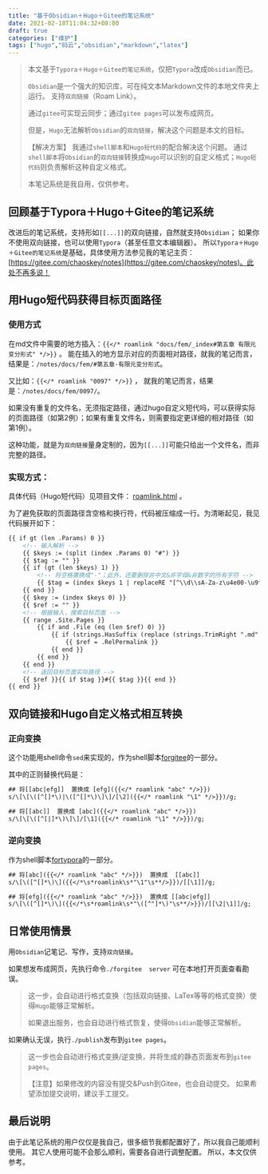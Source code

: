 ```yaml
---
title: "基于Obsidian＋Hugo＋Gitee的笔记系统"
date: 2021-02-18T11:04:32+08:00
draft: true
categories: ["维护"]
tags: ["hugo","码云","obsidian","markdown","latex"]
---
```


> 本文基于`Typora＋Hugo＋Gitee的笔记系统`，仅把`Typora`改成`Obsidian`而已。
> 
> `Obsidian`是一个强大的知识库，可在纯文本Markdown文件的本地文件夹上运行。 支持`双向链接`（Roam Link）。
> 
> 通过`gitee`可实现云同步；通过`gitee pages`可以发布成网页。
> 
> 但是，`Hugo`无法解析`Obsidian`的`双向链接`，解决这个问题是本文的目标。
> 
>
> 【解决方案】 我通过`shell脚本`和`Hugo短代码`的配合解决这个问题。 通过`shell脚本`将`Obsidian`的`双向链接`转换成`Hugo`可以识别的自定义格式；`Hugo短代码`则负责解析这种自定义格式。
>
>
> 本笔记系统是我自用，仅供参考。

## 回顾基于Typora＋Hugo＋Gitee的笔记系统

改进后的笔记系统，支持形如```[[...]]```的双向链接，自然就支持`Obsidian`； 如果你不使用双向链接，也可以使用`Typora`（甚至任意文本编辑器）。 所以`Typora＋Hugo＋Gitee的笔记系统`是基础，具体使用方法参见我的笔记主页：[https://gitee.com/chaoskey/notes](https://gitee.com/chaoskey/notes)。此处不再多说！

## 用Hugo短代码获得目标页面路径

### 使用方式

在md文件中需要的地方插入：```{{</* roamlink "docs/fem/_index#第五章 有限元变分形式" */>}}```  。   能在插入的地方显示对应的页面相对路径，就我的笔记而言，结果是：`/notes/docs/fem/#第五章-有限元变分形式`。

又比如：```{{</* roamlink "0097" */>}}``` ， 就我的笔记而言，结果是：`/notes/docs/fem/0097/`。

如果没有重复的文件名，无须指定路径，通过hugo自定义短代吗，可以获得实际的页面路径（如第2例）；如果有重复文件名，则需要指定更详细的相对路径（如第1例）。

这种功能，就是为`双向链接`量身定制的，因为```[[...]]```可能只给出一个文件名，而非完整的路径。

### 实现方式：

具体代码（Hugo短代码）见项目文件： [roamlink.html](https://gitee.com/chaoskey/notes/raw/master/themes/book/layouts/shortcodes/roamlink.html) 。

为了避免获取的页面路径含空格和换行符，代码被压缩成一行。为清晰起见，我见代码展开如下：

```html
{{ if gt (len .Params) 0 }}
    <!-- 输入解析 -->
    {{ $keys := (split (index .Params 0) "#") }}
    {{ $tag := "" }}
    {{ if (gt (len $keys) 1) }}
        <!-- 将空格置换成"-"；此外，还要删除非中文&非字母&非数字的所有字符 -->
        {{ $tag = (index $keys 1 | replaceRE "[^\\d\\sA-Za-z\u4e00-\u9fa5]" "" | replaceRE "\\s" "-" | lower) }}
    {{ end }}
    {{ $key := (index $keys 0) }}
    {{ $ref := "" }}
	<!-- 根据输入，搜索目标页面 -->
    {{ range .Site.Pages }}
        {{ if and .File (eq (len $ref) 0) }}
            {{ if (strings.HasSuffix (replace (strings.TrimRight ".md" .File.Path) "\\" "/") $key) }}
                {{ $ref = .RelPermalink }}
            {{ end }}
        {{ end }}
    {{ end }}
	<!-- 返回目标页面实际路径 -->
	{{ $ref }}{{ if $tag }}#{{ $tag }}{{ end }}
{{ end }}
```

## 双向链接和Hugo自定义格式相互转换

### 正向变换

这个功能用shell命令`sed`来实现的，作为shell脚本[forgitee](https://gitee.com/chaoskey/notes/raw/master/forgitee)的一部分。

其中的正则替换代码是：

```txt
## 将[[abc|efg]]  置换成 [efg]({{</* roamlink "abc" */>}})
s/\[\[\([^[]*\)|\([^[]*\)\]\]/[\2]({{</* roamlink "\1" */>}})/g; 

## 将[[abc]]  置换成 [abc]({{</* roamlink "abc" */>}})
s/\[\[\([^[|]*\)\]\]/[\1]({{</* roamlink "\1" */>}})/g;
```

### 逆向变换

作为shell脚本[fortypora](https://gitee.com/chaoskey/notes/raw/master/fortypora)的一部分。

```txt
## 将[abc]({{</* roamlink "abc" */>}})  置换成  [[abc]]
s/\[\([^[]*\)\]({{</*\s*roamlink\s*"\1"\s**/>}})/[[\1]]/g; 

## 将[efg]({{</* roamlink "abc" */>}})  置换成 [[abc|efg]]
s/\[\([^[]*\)\]({{</*\s*roamlink\s*"\([^"]*\)"\s**/>}})/[[\2|\1]]/g;
```

## 日常使用情景

用`Obsidian`记笔记、写作，支持`双向链接`。 

如果想发布成网页，先执行命令`./forgitee  server` 可在本地打开页面查看勘误。

> 这一步，会自动进行格式变换（包括双向链接、LaTex等等的格式变换）使得`Hugo`能够正常解析。  
> 
> 如果退出服务，也会自动进行格式恢复，使得`Obsidian`能够正常解析。

如果确认无误，执行`./publish`发布到`gitee pages`。

> 这一步也会自动进行格式变换/逆变换，并将生成的静态页面发布到`gitee pages`。
> 
> 【注意】如果修改的内容没有提交&Push到Gitee，也会自动提交。 如果希望添加提交说明，建议手工提交。

## 最后说明

由于此笔记系统的用户仅仅是我自己，很多细节我都配置好了，所以我自己能顺利使用。    其它人使用可能不会那么顺利，需要各自进行调整配置。  所以，本文仅供参考。
